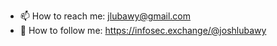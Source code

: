 - 📫 How to reach me: jlubawy@gmail.com
- 🐘 How to follow me: <a rel="me" href="https://infosec.exchange/@joshlubawy">https://infosec.exchange/@joshlubawy</a>
